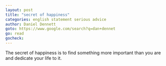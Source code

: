 ```yaml
---
layout: post
title: "secret of happiness"
categories: english statement serious advice
author: Daniel Dennett
goto: https://www.google.com/search?q=dan+dennet
go: read
gocheck:
---
```

The secret of happiness is to find something more important than you are and dedicate your life to it.
